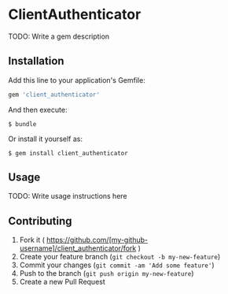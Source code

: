 # ClientAuthenticator

TODO: Write a gem description

## Installation

Add this line to your application's Gemfile:

```ruby
gem 'client_authenticator'
```

And then execute:

    $ bundle

Or install it yourself as:

    $ gem install client_authenticator

## Usage

TODO: Write usage instructions here

## Contributing

1. Fork it ( https://github.com/[my-github-username]/client_authenticator/fork )
2. Create your feature branch (`git checkout -b my-new-feature`)
3. Commit your changes (`git commit -am 'Add some feature'`)
4. Push to the branch (`git push origin my-new-feature`)
5. Create a new Pull Request
